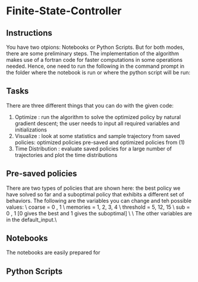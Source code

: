 # Finite-State-Controller

## Instructions
You have two otpions: Notebooks or Python Scripts. But for both modes, there are some preliminary steps. The implementation of the algorithm makes use of a fortran code for faster computations in some operations needed. Hence, one need to run the following in the command prompt in the folder where the notebook is run or where the python script will be run:

## Tasks
There are three different things that you can do with the given code:
1. Optimize : run the algorithm to solve the optimized policy by natural gradient descent; the user needs to input all required variables and initializations
2. Visualize : look at some statistics and sample trajectory from saved policies: optimized policies pre-saved and optimized policies from (1) 
3. Time Distribution : evaluate saved policies for a large number of trajectories and plot the time distributions

## Pre-saved policies
There are two types of policies that are shown here: the best policy we have solved so far and a suboptimal policy that exhibits a different set of behaviors. The following are the variables you can change and teh possible values: \\
coarse = 0 , 1 \\
memories = 1, 2, 3, 4 \\
threshold = 5, 12, 15 \\
sub = 0 , 1 [0 gives the best and 1 gives the suboptimal] \\
\\
The other variables are in the default_input.\\

## Notebooks
The notebooks are easily prepared for 

## Python Scripts
